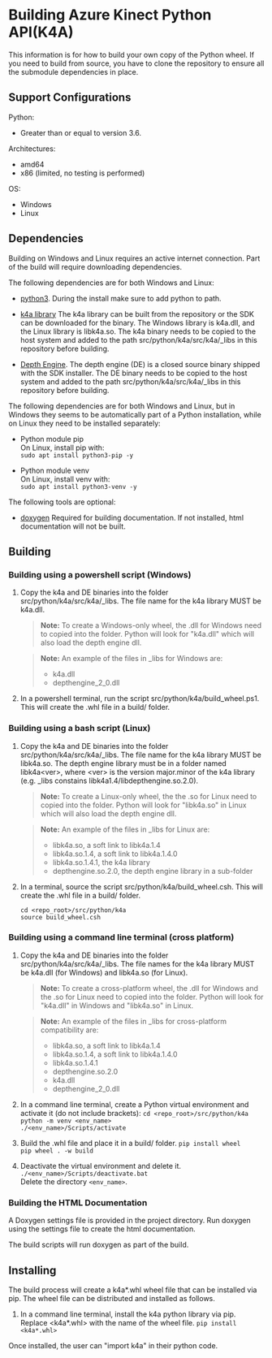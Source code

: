 # Building Azure Kinect Python API(K4A)

This information is for how to build your own copy of the Python wheel. 
If you need to build from source, you have to clone the repository to ensure all the submodule dependencies in place.

## Support Configurations

Python:
* Greater than or equal to version 3.6.

Architectures: 
* amd64
* x86 (limited, no testing is performed)

OS:
* Windows
* Linux

## Dependencies

Building on Windows and Linux requires an active internet connection. Part of the
build will require downloading dependencies.

The following dependencies are for both Windows and Linux:

* [python3](https://www.python.org/getit/). During the install make sure to add
  python to path.
  
* [k4a library](../../../../docs/building.md)
  The k4a library can be built from the repository or the SDK can be downloaded
  for the binary. The Windows library is k4a.dll, and the Linux library is libk4a.so.
  The k4a binary needs to be copied to the host system and added 
  to the path src/python/k4a/src/k4a/_libs in this repository before building.

* [Depth Engine](../../../../docs/depthengine.md). 
  The depth engine (DE) is a closed source binary shipped with the
  SDK installer. The DE binary needs to be copied to the host system and added 
  to the path src/python/k4a/src/k4a/_libs in this repository before building.

The following dependencies are for both Windows and Linux, but in Windows they seems to be
automatically part of a Python installation, while on Linux they need to be installed
separately:

* Python module pip  
   On Linux, install pip with:  
   `sudo apt install python3-pip -y`  
   
* Python module venv  
   On Linux, install venv with:  
   `sudo apt install python3-venv -y`

The following tools are optional:

* [doxygen](https://github.com/doxygen/doxygen)
  Required for building documentation. If not installed, html documentation will not be built.


## Building

### Building using a powershell script (Windows)

1. Copy the k4a and DE binaries into the folder src/python/k4a/src/k4a/_libs. 
   The file name for the k4a library MUST be k4a.dll.
   
    >**Note:** To create a Windows-only wheel, the .dll for Windows need to copied into the folder. 
    >Python will look for "k4a.dll" which will also load the depth engine dll.

    >**Note:** An example of the files in _libs for Windows are: 
    >- k4a.dll
    >- depthengine\_2\_0.dll

2. In a powershell terminal, run the script src/python/k4a/build_wheel.ps1.
   This will create the .whl file in a build/ folder.

### Building using a bash script (Linux)

1. Copy the k4a and DE binaries into the folder src/python/k4a/src/k4a/_libs.
   The file name for the k4a library MUST be libk4a.so. The depth engine library must be in a
   folder named libk4a\<ver\>, where \<ver\> is the version major.minor of the k4a library
   (e.g. _libs constains libk4a1.4/libdepthengine.so.2.0).
   
    >**Note:** To create a Linux-only wheel, the the .so for Linux need to copied into the folder. 
    >Python will look for "libk4a.so" in Linux which will also load the depth engine dll.

    >**Note:** An example of the files in _libs for Linux are: 
    >- libk4a.so, a soft link to libk4a.1.4
    >- libk4a.so.1.4, a soft link to libk4a.1.4.0
    >- libk4a.so.1.4.1, the k4a library
    >- depthengine.so.2.0, the depth engine library in a sub-folder

2. In a terminal, source the script src/python/k4a/build_wheel.csh.
   This will create the .whl file in a build/ folder.
   
    `cd <repo_root>/src/python/k4a`  
    `source build_wheel.csh`  
   
### Building using a command line terminal (cross platform)

1. Copy the k4a and DE binaries into the folder src/python/k4a/src/k4a/_libs.
   The file names for the k4a library MUST be k4a.dll (for Windows) and libk4a.so (for Linux).
   
    >**Note:** To create a cross-platform wheel, the .dll for Windows and the .so for Linux need to
    >copied into the folder. Python will look for "k4a.dll" in Windows and "libk4a.so" in Linux.

    >**Note:** An example of the files in _libs for cross-platform compatibility are: 
    >- libk4a.so, a soft link to libk4a.1.4
    >- libk4a.so.1.4, a soft link to libk4a.1.4.0
    >- libk4a.so.1.4.1
    >- depthengine.so.2.0
    >- k4a.dll
    >- depthengine\_2\_0.dll

2. In a command line terminal, create a Python virtual environment and activate it (do not include brackets):
    `cd <repo_root>/src/python/k4a`  
    `python -m venv <env_name>`  
    `./<env_name>/Scripts/activate`  
      
3. Build the .whl file and place it in a build/ folder.
    `pip install wheel`  
    `pip wheel . -w build`  

4. Deactivate the virtual environment and delete it.  
    `./<env_name>/Scripts/deactivate.bat`  
    Delete the directory `<env_name>`.
      
### Building the HTML Documentation

A Doxygen settings file is provided in the project directory. Run doxygen using the
settings file to create the html documentation. 

The build scripts will run doxygen as part of the build.
      
## Installing

The build process will create a k4a*.whl wheel file that can be installed via pip.
The wheel file can be distributed and installed as follows.

1. In a command line terminal, install the k4a python library via pip.
   Replace <k4a*.whl> with the name of the wheel file.
    `pip install <k4a*.whl>`
      
Once installed, the user can "import k4a" in their python code.
